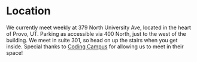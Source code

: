 # Location
We currently meet weekly at 379 North University Ave, located in the heart of Provo, UT. Parking as accessible via 400 North, just to the west of the building. We meet in suite 301, so head on up the stairs when you get inside. Special thanks to [Coding Campus](http://codingcamp.us/) for allowing us to meet in their space!